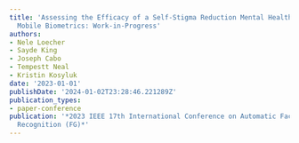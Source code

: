 ```yaml
---
title: 'Assessing the Efficacy of a Self-Stigma Reduction Mental Health Program with
  Mobile Biometrics: Work-in-Progress'
authors:
- Nele Loecher
- Sayde King
- Joseph Cabo
- Tempestt Neal
- Kristin Kosyluk
date: '2023-01-01'
publishDate: '2024-01-02T23:28:46.221289Z'
publication_types:
- paper-conference
publication: '*2023 IEEE 17th International Conference on Automatic Face and Gesture
  Recognition (FG)*'
---
```


